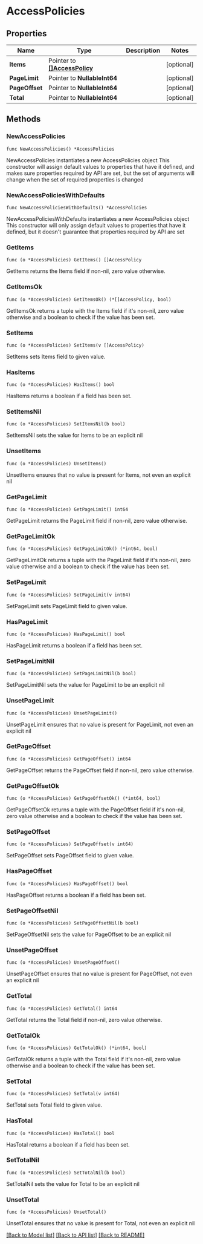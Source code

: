 # AccessPolicies

## Properties

Name | Type | Description | Notes
------------ | ------------- | ------------- | -------------
**Items** | Pointer to [**[]AccessPolicy**](AccessPolicy.md) |  | [optional] 
**PageLimit** | Pointer to **NullableInt64** |  | [optional] 
**PageOffset** | Pointer to **NullableInt64** |  | [optional] 
**Total** | Pointer to **NullableInt64** |  | [optional] 

## Methods

### NewAccessPolicies

`func NewAccessPolicies() *AccessPolicies`

NewAccessPolicies instantiates a new AccessPolicies object
This constructor will assign default values to properties that have it defined,
and makes sure properties required by API are set, but the set of arguments
will change when the set of required properties is changed

### NewAccessPoliciesWithDefaults

`func NewAccessPoliciesWithDefaults() *AccessPolicies`

NewAccessPoliciesWithDefaults instantiates a new AccessPolicies object
This constructor will only assign default values to properties that have it defined,
but it doesn't guarantee that properties required by API are set

### GetItems

`func (o *AccessPolicies) GetItems() []AccessPolicy`

GetItems returns the Items field if non-nil, zero value otherwise.

### GetItemsOk

`func (o *AccessPolicies) GetItemsOk() (*[]AccessPolicy, bool)`

GetItemsOk returns a tuple with the Items field if it's non-nil, zero value otherwise
and a boolean to check if the value has been set.

### SetItems

`func (o *AccessPolicies) SetItems(v []AccessPolicy)`

SetItems sets Items field to given value.

### HasItems

`func (o *AccessPolicies) HasItems() bool`

HasItems returns a boolean if a field has been set.

### SetItemsNil

`func (o *AccessPolicies) SetItemsNil(b bool)`

 SetItemsNil sets the value for Items to be an explicit nil

### UnsetItems
`func (o *AccessPolicies) UnsetItems()`

UnsetItems ensures that no value is present for Items, not even an explicit nil
### GetPageLimit

`func (o *AccessPolicies) GetPageLimit() int64`

GetPageLimit returns the PageLimit field if non-nil, zero value otherwise.

### GetPageLimitOk

`func (o *AccessPolicies) GetPageLimitOk() (*int64, bool)`

GetPageLimitOk returns a tuple with the PageLimit field if it's non-nil, zero value otherwise
and a boolean to check if the value has been set.

### SetPageLimit

`func (o *AccessPolicies) SetPageLimit(v int64)`

SetPageLimit sets PageLimit field to given value.

### HasPageLimit

`func (o *AccessPolicies) HasPageLimit() bool`

HasPageLimit returns a boolean if a field has been set.

### SetPageLimitNil

`func (o *AccessPolicies) SetPageLimitNil(b bool)`

 SetPageLimitNil sets the value for PageLimit to be an explicit nil

### UnsetPageLimit
`func (o *AccessPolicies) UnsetPageLimit()`

UnsetPageLimit ensures that no value is present for PageLimit, not even an explicit nil
### GetPageOffset

`func (o *AccessPolicies) GetPageOffset() int64`

GetPageOffset returns the PageOffset field if non-nil, zero value otherwise.

### GetPageOffsetOk

`func (o *AccessPolicies) GetPageOffsetOk() (*int64, bool)`

GetPageOffsetOk returns a tuple with the PageOffset field if it's non-nil, zero value otherwise
and a boolean to check if the value has been set.

### SetPageOffset

`func (o *AccessPolicies) SetPageOffset(v int64)`

SetPageOffset sets PageOffset field to given value.

### HasPageOffset

`func (o *AccessPolicies) HasPageOffset() bool`

HasPageOffset returns a boolean if a field has been set.

### SetPageOffsetNil

`func (o *AccessPolicies) SetPageOffsetNil(b bool)`

 SetPageOffsetNil sets the value for PageOffset to be an explicit nil

### UnsetPageOffset
`func (o *AccessPolicies) UnsetPageOffset()`

UnsetPageOffset ensures that no value is present for PageOffset, not even an explicit nil
### GetTotal

`func (o *AccessPolicies) GetTotal() int64`

GetTotal returns the Total field if non-nil, zero value otherwise.

### GetTotalOk

`func (o *AccessPolicies) GetTotalOk() (*int64, bool)`

GetTotalOk returns a tuple with the Total field if it's non-nil, zero value otherwise
and a boolean to check if the value has been set.

### SetTotal

`func (o *AccessPolicies) SetTotal(v int64)`

SetTotal sets Total field to given value.

### HasTotal

`func (o *AccessPolicies) HasTotal() bool`

HasTotal returns a boolean if a field has been set.

### SetTotalNil

`func (o *AccessPolicies) SetTotalNil(b bool)`

 SetTotalNil sets the value for Total to be an explicit nil

### UnsetTotal
`func (o *AccessPolicies) UnsetTotal()`

UnsetTotal ensures that no value is present for Total, not even an explicit nil

[[Back to Model list]](../README.md#documentation-for-models) [[Back to API list]](../README.md#documentation-for-api-endpoints) [[Back to README]](../README.md)


